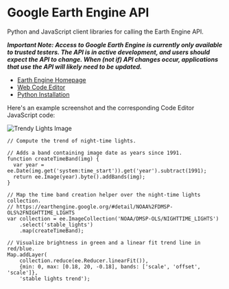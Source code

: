 Google Earth Engine API
=======================

Python and JavaScript client libraries for calling the Earth Engine API.

_**Important Note: Access to Google Earth Engine is currently only available to
trusted testers. The API is in active development, and users should expect the
API to change.  When (not if) API changes occur, applications that use the API
will likely need to be updated.**_

- [Earth Engine Homepage](https://earthengine.google.com/)
- [Web Code Editor](https://code.earthengine.google.com/)
- [Python Installation](https://developers.google.com/earth-engine/python_install)

Here's an example screenshot and the corresponding Code Editor JavaScript code:

![Trendy Lights Image](https://raw.github.com/google/earthengine-api/master/trendy-lights.png)

    // Compute the trend of night-time lights.

    // Adds a band containing image date as years since 1991.
    function createTimeBand(img) {
      var year = ee.Date(img.get('system:time_start')).get('year').subtract(1991);
      return ee.Image(year).byte().addBands(img);
    }

    // Map the time band creation helper over the night-time lights collection.
    // https://earthengine.google.org/#detail/NOAA%2FDMSP-OLS%2FNIGHTTIME_LIGHTS
    var collection = ee.ImageCollection('NOAA/DMSP-OLS/NIGHTTIME_LIGHTS')
        .select('stable_lights')
        .map(createTimeBand);

    // Visualize brightness in green and a linear fit trend line in red/blue.
    Map.addLayer(
        collection.reduce(ee.Reducer.linearFit()),
        {min: 0, max: [0.18, 20, -0.18], bands: ['scale', 'offset', 'scale']},
        'stable lights trend');
